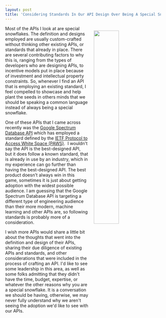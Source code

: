 ```yaml
---
layout: post
title: 'Considering Standards In Our API Design Over Being A Special Snowflake'
---
```

<p><img style="padding: 15px;" src="http://kinlane-productions.s3.amazonaws.com/api_evangelist_site/blog/google_spectrum_database.png" alt="" width="40%" align="right" /></p>
<p>Most of the APIs I look at are special snowflakes. The definition&nbsp;and designs employed are usually custom-crafted without thinking other existing APIs, or standards that already in place. There are several contributing factors to why this is, ranging from the types of developers who are designing APIs, to incentive models put in place because of investment&nbsp;and intellectual property constraints. So, whenever I find an API that is employing an existing standard, I feel compelled to showcase&nbsp;and help plant the seeds in others minds that we should be speaking a common language instead of always being a special snowflake.</p>
<p>One of these APIs that I came across recently was the <a href="https://developers.google.com/spectrum/v1">Google Spectrum Database API</a> which has employed a standard&nbsp;<span>defined by the&nbsp;</span><a href="https://datatracker.ietf.org/doc/draft-ietf-paws-protocol/">IETF Protocol to Access White Space (PAWS)</a><span>. &nbsp;I wouldn't say the API is the best-designed API, but it does follow a known standard, that is already in use by an industry, which in my experience can go further than having the best-designed API. The best product doesn't always win in this game, sometimes it is just about getting adoption with the widest possible audience.&nbsp;</span>I am guessing that the Google Spectrum Database API is targeting a different type of engineering audience than their more modern, machine learning and other APIs are, so following standards is probably more of a consideration.</p>
<p><span>I wish more APIs would share a little bit about the thoughts that went into the definition and design of their APIs, sharing their due diligence of existing APIs and standards, and other considerations that were included in the process of crafting an API. I'd like to see some leadership in this area, as well as some folks admitting that they didn't have the time, budget, expertise, or whatever the other reasons why you are a special snowflake. It is a conversation we should be having, otherwise, we may never fully understand why we aren't seeing the adoption we'd like to see with our APIs.</span></p>